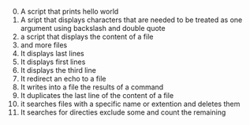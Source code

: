 0. A script that prints hello world
1. A sript that displays characters that are needed to be treated as one argument using backslash and double quote
2. a script that displays the content of a file
3. and more files
4. It displays last lines
5. It displays first lines
6. It displays the third line
7. It redirect an echo to a file
8. It writes into a file the results of a command
9. It duplicates the last line of the content of a file
10. it searches files with a specific name or extention and deletes them
11. It searches for directies exclude some and count the remaining
